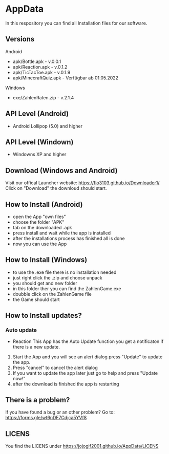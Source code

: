 # AppData
In this respository you can find all Installation files for our software.

## Versions
Android
- apk/Bottle.apk                    - v.0.0.1
- apk/Reaction.apk                  - v.0.1.2
- apk/TicTacToe.apk                 - v.0.1.9
- apk/MinecraftQuiz.apk             - Verfügbar ab 01.05.2022

Windows
- exe/ZahlenRaten.zip               - v.2.1.4

## API Level (Android)

- Android Lollipop    (5.0) and higher


## API Level (Windown)

- Windowns XP	      and higher

## Download (Windows and Android)

Visit our offical Launcher website: https://flo3103.github.io/Downloader1/
Click on "Download" the downloud should start.

## How to Install (Android)

- open the App "own files" 
- choose the folder "APK"
- tab on the downloaded .apk
- press install and wait while the app is installed
- after the installations process has finished all is done
- now you can use the App

## How to Install (Windows)

- to use the .exe file there is no installation needed 
- just right click  the .zip and choose unpack
- you should get and new folder 
- in this folder ther you can find the ZahlenGame.exe
- doubble click on the ZahlenGame file
- the Game should start

## How to Install updates?

### Auto update

- Reaction
This App has the Auto Update function you get a notificaton if there is a new update.
1. Start the App and you will see an alert dialog press "Update" to update the app.
2. Press "cancel" to cancel the alert dialog
3. If you want to update the app later just go to help and press "Update now!"
4. after the download is finished the app is restarting

## There is a problem?

If you have found a bug or an other problem?
Go to: https://forms.gle/wt6nDF7Cdjca5YVf8

## LICENS

You find the LICENS under https://jojogif2001.github.io/AppData/LICENS

